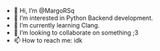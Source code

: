 - 👋 Hi, I’m @MargoRSq
- 👀 I’m interested in Python Backend development.
- 🌱 I’m currently learning Clang.
- 💞️ I’m looking to collaborate on something ;3
- 📫 How to reach me: idk

<!---
MargoRSq/MargoRSq is a ✨ special ✨ repository because its `README.md` (this file) appears on your GitHub profile.
You can click the Preview link to take a look at your changes.
--->
